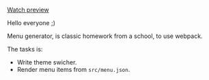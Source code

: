 [Watch preview](https://honcaharoyara.github.io/menu_generator/)

Hello everyone ;)

Menu generator, is classic homework from a school, to use webpack.

The tasks is:

- Write theme swicher.
- Render menu items from `src/menu.json`.
